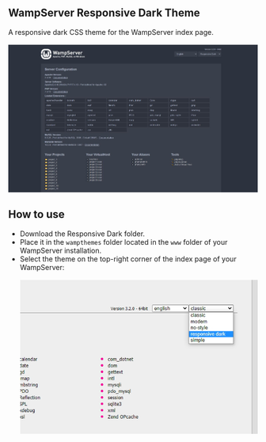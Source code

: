 ## WampServer Responsive Dark Theme
A responsive dark CSS theme for the WampServer index page.<br><br>
<img src="./readme_assets/wamp_responsive_dark.jpg" alt="drawing" width="750"/>

## How to use
- Download the Responsive Dark folder.
- Place it in the ```wampthemes``` folder located in the ```www``` folder of your WampServer installation.
- Select the theme on the top-right corner of the index page of your WampServer:<br><br><img src="./readme_assets/wamp_how_to_use.jpg" alt="drawing" width="500"/>
